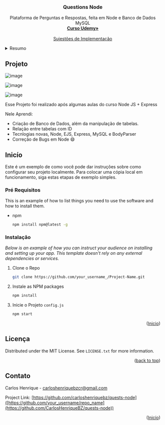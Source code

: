 <!-- Improved compatibility of back to top link: See: https://github.com/othneildrew/Best-README-Template/pull/73 -->
<a name="readme-top"></a>
<!--
*** Thanks for checking out the Best-README-Template. If you have a suggestion
*** that would make this better, please fork the repo and create a pull request
*** or simply open an issue with the tag "enhancement".
*** Don't forget to give the project a star!
*** Thanks again! Now go create something AMAZING! :D
-->



<!-- PROJECT SHIELDS -->
<!--
*** I'm using markdown "reference style" links for readability.
*** Reference links are enclosed in brackets [ ] instead of parentheses ( ).
*** See the bottom of this document for the declaration of the reference variables
*** for contributors-url, forks-url, etc. This is an optional, concise syntax you may use.
*** https://www.markdownguide.org/basic-syntax/#reference-style-links
-->

<!-- PROJECT LOGO -->
<br />
<div align="center">

  <h3 align="center">Questions Node</h3>

  <p align="center">
    Plataforma de Perguntas e Respostas, feita em Node e Banco de Dados MySQL
    <br />
    <a href="[https://github.com/othneildrew/Best-README-Template](https://www.udemy.com/course/formacao-nodejs/learn/lecture/16451652#announcements)"><strong>Curso Udemy»</strong></a>
    <br />
    <br />
    <a href="https://www.linkedin.com/in/carlosbzcr/">Sujestões de Implementação</a>
  </p>
</div>



<!-- TABLE OF CONTENTS -->
<details>
  <summary>Resumo</summary>
  <ol>
    <li>
      <a href="#about-the-project">Sobre o Projeto</a>
      <ul>
        <li><a href="#built-with">Feito Com</a></li>
      </ul>
    </li>
    <li>
      <a href="#getting-started">Inicio</a>
      <ul>
        <li><a href="#prerequisites">Requisitos</a></li>
        <li><a href="#installation">Instalação</a></li>
      </ul>
    </li>
    <li><a href="#usage">Uso</a></li>
    <li><a href="#roadmap">Roadmap</a></li>
    <li><a href="#contact">Contato</a></li>
    <li><a href="#acknowledgments">Aprendizado</a></li>
  </ol>
</details>



<!-- ABOUT THE PROJECT -->
## Projeto

![image](https://github.com/CarlosHenriqueBZ/quests-node/assets/83791891/f61d5c34-894e-4c31-97cd-c7043ae97bd4)

![image](https://github.com/CarlosHenriqueBZ/quests-node/assets/83791891/d2ffdb52-f34a-44f8-aa4d-0935a91ae7a4)

![image](https://github.com/CarlosHenriqueBZ/quests-node/assets/83791891/39f473b3-8837-44b8-accc-f3042cc4815f)



Esse Projeto foi realizado após algumas aulas do curso Node JS + Express

Nele Aprendi:
* Criação de Banco de Dados, além da manipulação de tabelas.
* Relação entre tabelas com ID
* Tecnlogias novas, Node, EJS, Express, MySQL e BodyParser
* Correção de Bugs em Node :smile:

<!-- GETTING STARTED -->
## Inicío

Este é um exemplo de como você pode dar instruções sobre como configurar seu projeto localmente.
Para colocar uma cópia local em funcionamento, siga estas etapas de exemplo simples.

### Pré Requisitos

This is an example of how to list things you need to use the software and how to install them.
* npm
  ```sh
  npm install npm@latest -g
  ```

### Instalação

_Below is an example of how you can instruct your audience on installing and setting up your app. This template doesn't rely on any external dependencies or services._

1. Clone o Repo
   ```sh
   git clone https://github.com/your_username_/Project-Name.git
   ```
2. Instale  as NPM packages
   ```sh
   npm install
   ```
3. Inicie o Projeto `config.js`
   ```sh
   npm start
   ```

<p align="right">(<a href="#readme-top">Inicio</a>)</p>


<!-- LICENSE -->
## Licença

Distributed under the MIT License. See `LICENSE.txt` for more information.

<p align="right">(<a href="#readme-top">back to top</a>)</p>



<!-- CONTACT -->
## Contato

Carlos Henrique - carloshenriquebzcr@gmail.com

Project Link: [https://github.com/carloshenriquebz/quests-node]([https://github.com/your_username/repo_name](https://github.com/CarlosHenriqueBZ/quests-node))

<p align="right">(<a href="#readme-top">Inicío</a>)</p>



<!-- MARKDOWN LINKS & IMAGES -->
<!-- https://www.markdownguide.org/basic-syntax/#reference-style-links -->
[contributors-shield]: https://img.shields.io/github/contributors/othneildrew/Best-README-Template.svg?style=for-the-badge
[contributors-url]: https://github.com/othneildrew/Best-README-Template/graphs/contributors
[forks-shield]: https://img.shields.io/github/forks/othneildrew/Best-README-Template.svg?style=for-the-badge
[forks-url]: https://github.com/othneildrew/Best-README-Template/network/members
[stars-shield]: https://img.shields.io/github/stars/othneildrew/Best-README-Template.svg?style=for-the-badge
[stars-url]: https://github.com/othneildrew/Best-README-Template/stargazers
[issues-shield]: https://img.shields.io/github/issues/othneildrew/Best-README-Template.svg?style=for-the-badge
[issues-url]: https://github.com/othneildrew/Best-README-Template/issues
[license-shield]: https://img.shields.io/github/license/othneildrew/Best-README-Template.svg?style=for-the-badge
[license-url]: https://github.com/othneildrew/Best-README-Template/blob/master/LICENSE.txt
[linkedin-shield]: https://img.shields.io/badge/-LinkedIn-black.svg?style=for-the-badge&logo=linkedin&colorB=555
[linkedin-url]: https://linkedin.com/in/othneildrew
[product-screenshot]: images/screenshot.png
[Next.js]: https://img.shields.io/badge/next.js-000000?style=for-the-badge&logo=nextdotjs&logoColor=white
[Next-url]: https://nextjs.org/
[React.js]: https://img.shields.io/badge/React-20232A?style=for-the-badge&logo=react&logoColor=61DAFB
[React-url]: https://reactjs.org/
[Vue.js]: https://img.shields.io/badge/Vue.js-35495E?style=for-the-badge&logo=vuedotjs&logoColor=4FC08D
[Vue-url]: https://vuejs.org/
[Angular.io]: https://img.shields.io/badge/Angular-DD0031?style=for-the-badge&logo=angular&logoColor=white
[Angular-url]: https://angular.io/
[Svelte.dev]: https://img.shields.io/badge/Svelte-4A4A55?style=for-the-badge&logo=svelte&logoColor=FF3E00
[Svelte-url]: https://svelte.dev/
[Laravel.com]: https://img.shields.io/badge/Laravel-FF2D20?style=for-the-badge&logo=laravel&logoColor=white
[Laravel-url]: https://laravel.com
[Bootstrap.com]: https://img.shields.io/badge/Bootstrap-563D7C?style=for-the-badge&logo=bootstrap&logoColor=white
[Bootstrap-url]: https://getbootstrap.com
[JQuery.com]: https://img.shields.io/badge/jQuery-0769AD?style=for-the-badge&logo=jquery&logoColor=white
[JQuery-url]: https://jquery.com 
